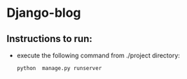 # Django-blog

## Instructions to run:

* execute the following command from ./project directory:

  ```python  manage.py runserver``` 

